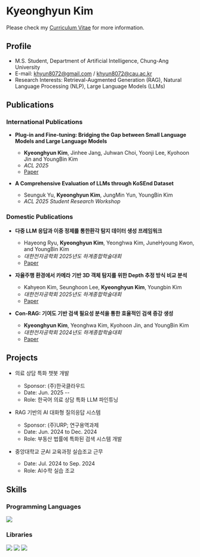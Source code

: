 # Kyeonghyun Kim

Please check my [Curriculum Vitae](Documents/Curriculum_Vitae___Kyeonghyun_Kim.pdf) for more information.

## Profile
- M.S. Student, Department of Artificial Intelligence, Chung-Ang University  
- E-mail: khyun8072@gmail.com / khyun8072@cau.ac.kr  
- Research Interests: Retrieval-Augmented Generation (RAG), Natural Language Processing (NLP), Large Language Models (LLMs)



## Publications
### International Publications

- **Plug-in and Fine-tuning: Bridging the Gap between Small Language Models and Large Language Models**  
  - **Kyeonghyun Kim**, Jinhee Jang, Juhwan Choi, Yoonji Lee, Kyohoon Jin and YoungBin Kim
  - _ACL 2025_
  - [Paper](https://arxiv.org/abs/2506.07424)
 
- **A Comprehensive Evaluation of LLMs through KoSEnd Dataset**
  - Seunguk Yu, **Kyeonghyun Kim**, JungMin Yun, YoungBin Kim
  - _ACL 2025 Student Research Workshop_  

### Domestic Publications
- **다중 LLM 응답과 이중 정제를 통한환각 탐지 데이터 생성 프레임워크**
  - Hayeong Ryu, **Kyeonghyun Kim**, Yeonghwa Kim, JuneHyoung Kwon, and YoungBin Kim
  - _대한전자공학회 2025년도 하계종합학술대회_
  - [Paper](Documents/Papers/다중_LLM_응답과_이중_정제를_통한_환각_탐지_데이터_생성_프레임워크.pdf)
 
- **자율주행 환경에서 카메라 기반 3D 객체 탐지를 위한 Depth 추정 방식 비교 분석**
  - Kahyeon Kim, Seunghoon Lee, **Kyeonghyun Kim**, Youngbin Kim
  - _대한전자공학회 2025년도 하계종합학술대회_
  - [Paper](Documents/Papers/자율주행_환경에서_카메라_기반_3D_객체_탐지를_위한_Depth_추정_방식_비교_분석.pdf)

- **Con-RAG: 기여도 기반 검색 필요성 분석을 통한 효율적인 검색 증강 생성**  
  - **Kyeonghyun Kim**, Yeonghwa Kim, Kyohoon Jin, and YoungBin Kim  
  - _대한전자공학회 2024년도 하계종합학술대회_
  - [Paper](Documents/Papers/Con-RAG_기여도_기반_검색_필요성_분석을_통한_효율적인_검색_증강_생성.pdf)

## Projects
- 의료 상담 특화 챗봇 개발
  - Sponsor: (주)한국클라우드
  - Date: Jun. 2025 --
  - Role: 한국어 의료 상담 특화 LLM 파인튜닝
 
- RAG 기반의 AI 대화형 질의응답 시스템
  - Sponsor: (주)URP; 연구용역과제
  - Date: Jun. 2024 to Dec. 2024
  - Role: 부동산 법률에 특화된 검색 시스템 개발
  
- 중앙대학교 군AI 교육과정 실습조교 근무
  - Date: Jul. 2024 to Sep. 2024
  - Role: AI수학 실습 조교
## Skills

### **Programming Languages**  
<img src="https://img.shields.io/badge/Python-3776AB?style=flat-square&logo=Python&logoColor=white"/>

### **Libraries**  
<img src="https://img.shields.io/badge/PyTorch-EE4C2C?style=flat-square&logo=PyTorch&logoColor=white"/> <img src="https://img.shields.io/badge/HuggingFace-FFD21E?style=flat-square&logo=HuggingFace&logoColor=white"/> <img src="https://img.shields.io/badge/Pandas-150458?style=flat-square&logo=Pandas&logoColor=white"/>
